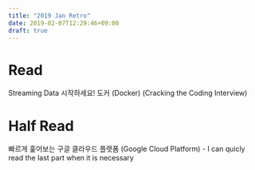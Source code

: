 ```yaml
---
title: "2019 Jan Retro"
date: 2019-02-07T12:29:46+09:00
draft: true
---
```


# Read
Streaming Data
시작하세요! 도커 (Docker)
(Cracking the Coding Interview)

# Half Read
빠르게 훑어보는 구글 클라우드 플랫폼 (Google Cloud Platform)
    - I can quicly read the last part when it is necessary




